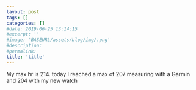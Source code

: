 ```yaml
---
layout: post
tags: []
categories: []
#date: 2019-06-25 13:14:15
#excerpt: ''
#image: 'BASEURL/assets/blog/img/.png'
#description:
#permalink:
title: 'title'
---
```



My max hr is 214. today I reached a max of 207 measuring with a Garmin and 204 with my new watch 
